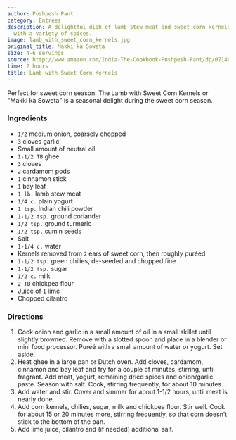```yaml
---
author: Pushpesh Pant
category: Entrees
description: A delightful dish of lamb stew meat and sweet corn kernels, seasoned
  with a variety of spices.
image: lamb_with_sweet_corn_kernels.jpg
original_title: Makki ka Soweta
size: 4-6 servings
source: http://www.amazon.com/India-The-Cookbook-Pushpesh-Pant/dp/0714859028
time: 2 hours
title: Lamb with Sweet Corn Kernels
---
```


Perfect for sweet corn season. The Lamb with Sweet Corn Kernels or "Makki ka Soweta" is a seasonal delight during the sweet corn season.

### Ingredients

* `1/2` medium onion, coarsely chopped
* `3` cloves garlic
* Small amount of neutral oil
* `1-1/2 TB` ghee
* `3` cloves
* `2` cardamom pods
* `1` cinnamon stick
* `1` bay leaf
* `1 lb.` lamb stew meat
* `1/4 c.` plain yogurt
* `1 tsp.` Indian chili powder
* `1-1/2 tsp.` ground coriander
* `1/2 tsp.` ground turmeric
* `1/2 tsp.` cumin seeds
* Salt
* `1-1/4 c.` water
* Kernels removed from `2` ears of sweet corn, then roughly puréed
* `1-1/2 tsp.` green chilies, de-seeded and chopped fine
* `1-1/2 tsp.` sugar
* `1/2 c.` milk
* `2 TB` chickpea flour
* Juice of `1` lime
* Chopped cilantro

### Directions

1. Cook onion and garlic in a small amount of oil in a small skillet until slightly browned. Remove with a slotted spoon and place in a blender or mini food processor. Pureé with a small amount of water or yogurt. Set aside.
2. Heat ghee in a large pan or Dutch oven. Add cloves, cardamom, cinnamon and bay leaf and fry for a couple of minutes, stirring, until fragrant. Add meat, yogurt, remaining dried spices and onion/garlic paste. Season with salt. Cook, stirring frequently, for about 10 minutes.
3. Add water and stir. Cover and simmer for about 1-1/2 hours, until meat is nearly done.
4. Add corn kernels, chilies, sugar, milk and chickpea flour. Stir well. Cook for about 15 or 20 minutes more, stirring frequently, so that corn doesn’t stick to the bottom of the pan.
5. Add lime juice, cilantro and (if needed) additional salt.